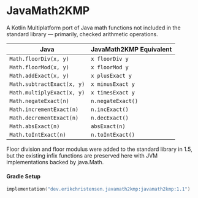 # JavaMath2KMP
 A Kotlin Multiplatform port of Java math functions not included in the standard library — primarily, checked arithmetic operations.

| Java | JavaMath2KMP Equivalent |
| --- | --- |
| `Math.floorDiv(x, y)` | `x floorDiv y` |
| `Math.floorMod(x, y)` | `x floorMod y` |
| `Math.addExact(x, y)` | `x plusExact y` |
| `Math.subtractExact(x, y)` | `x minusExact y` |
| `Math.multiplyExact(x, y)` | `x timesExact y` |
| `Math.negateExact(n)` | `n.negateExact()` |
| `Math.incrementExact(n)` | `n.incExact()` |
| `Math.decrementExact(n)` | `n.decExact()` |
| `Math.absExact(n)` | `absExact(n)` |
| `Math.toIntExact(n)` | `n.toIntExact()` |

Floor division and floor modulus were added to the standard library in 1.5, but the existing infix functions are preserved here with JVM implementations backed by java.Math.

#### Gradle Setup

```kotlin
implementation("dev.erikchristensen.javamath2kmp:javamath2kmp:1.1")
```
